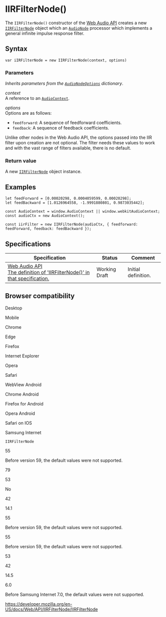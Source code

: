IIRFilterNode()
===============

The `IIRFilterNode()` constructor of the [Web Audio API](../web_audio_api) creates a new [`IIRFilterNode`](../iirfilternode) object which an [`AudioNode`](../audionode) processor which implements a general infinite impulse response filter.

Syntax
------

    var iIRFilterNode = new IIRFilterNode(context, options)

### Parameters

*Inherits parameters from the [`AudioNodeOptions`](../audionodeoptions) dictionary*.

*context*  
A reference to an [`AudioContext`](../audiocontext).

*options*  
Options are as follows:

-   `feedforward`: A sequence of feedforward coefficients.
-   `feedback`: A sequence of feedback coefficients.

Unlike other nodes in the Web Audio API, the options passed into the IIR filter upon creation are not optional. The filter needs these values to work and with the vast range of filters available, there is no default.

### Return value

A new [`IIRFilterNode`](../iirfilternode) object instance.

Examples
--------

    let feedForward = [0.00020298, 0.0004059599, 0.00020298];
    let feedBackward = [1.0126964558, -1.9991880801, 0.9873035442];

    const AudioContext = window.AudioContext || window.webkitAudioContext;
    const audioCtx = new AudioContext();

    const iirFilter = new IIRFilterNode(audioCtx, { feedforward: feedForward, feedback: feedBackward });

Specifications
--------------

<table><thead><tr class="header"><th>Specification</th><th>Status</th><th>Comment</th></tr></thead><tbody><tr class="odd"><td><a href="https://webaudio.github.io/web-audio-api/#dom-iirfilternode-iirfilternode">Web Audio API<br />
<span class="small">The definition of 'IIRFilterNode()' in that specification.</span></a></td><td><span class="spec-wd">Working Draft</span></td><td>Initial definition.</td></tr></tbody></table>

Browser compatibility
---------------------

Desktop

Mobile

Chrome

Edge

Firefox

Internet Explorer

Opera

Safari

WebView Android

Chrome Android

Firefox for Android

Opera Android

Safari on IOS

Samsung Internet

`IIRFilterNode`

55

Before version 59, the default values were not supported.

79

53

No

42

14.1

55

Before version 59, the default values were not supported.

55

Before version 59, the default values were not supported.

53

42

14.5

6.0

Before Samsung Internet 7.0, the default values were not supported.

<a href="https://developer.mozilla.org/en-US/docs/Web/API/IIRFilterNode/IIRFilterNode" class="_attribution-link">https://developer.mozilla.org/en-US/docs/Web/API/IIRFilterNode/IIRFilterNode</a>
